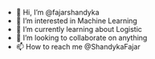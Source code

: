 - 👋 Hi, I’m @fajarshandyka
- 👀 I’m interested in Machine Learning
- 🌱 I’m currently learning about Logistic
- 💞️ I’m looking to collaborate on anything
- 📫 How to reach me @ShandykaFajar

<!---
fajarshandyka/fajarshandyka is a ✨ special ✨ repository because its `README.md` (this file) appears on your GitHub profile.
You can click the Preview link to take a look at your changes.
--->
